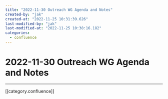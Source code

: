 ```yaml
---
title: "2022-11-30 Outreach WG Agenda and Notes"
created-by: "jak"
created-at: "2022-11-25 10:31:39.626"
last-modified-by: "jak"
last-modified-at: "2022-11-25 10:38:16.182"
categories:
  - confluence
---
```


# 2022-11-30 Outreach WG Agenda and Notes


---

[[category.confluence]]
